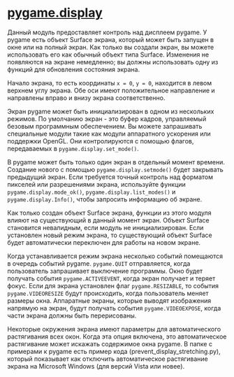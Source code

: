 # [pygame.display](https://www.pygame.org/docs/ref/display.html)

Данный модуль предоставляет контроль над дисплеем pygame. У pygame есть объект Surface экрана, который может быть запущен в окне или на полный экран.
Как только вы создали экран, вы можете использовать его как обычный объект типа Surface. Изменения не появляются на экране немедленно;
вы должны использовать одну из функций для обновления состояния экрана.

Начало экрана, то есть координаты `x = 0`, `y = 0`, находится в левом верхнем углу экрана. Обе оси имеют положительное направление и направлены вправо и внизу экрана соответственно.

Экран pygame может быть инициализирован в одном из нескольких режимов. По умолчанию экран - это буфер кадров, управляемый безовым программным обеспечением. Вы можете запрашивать специальные модули такие как модули аппаратного ускорения или поддержки OpenGL. Они контролируются с помощью флагов, передаваемых в `pygame.display.set_mode()`. 

В pygame может быть только один экран в отдельный момент времени. Создание нового с помощью `pygame.display.setmode()` будет закрывать предыдущий экран.
Если требуется точный контроль над форматом пикселей или разрешениями экрана, используйте функции `pygame.display.mode_ok()`, `pygame.display.list_modes()` и `pygame.display.Info()`, чтобы запросить информацию об экране.

Как только создан объект Surface экрана, функции из этого модуля влияют на существующий в данный момент экран. Объект Surface становится невалидным, если модуль не инициализирован. Если установлен новый режим экрана, то существующий объект Surface будет автоматически переключен для работы на новом экране.

Когда устанавливается режим экрана несколько событий помещаются в очередь событий pygame. `pygame.QUIT` отправляется, когда пользователь запрашивает выключение программы. Окно будет получать события `pygame.ACTIVEEVENT`, когда экран получает и теряет фокус. Если для
экрана установлен флаг `pygame.RESIZABLE`, то события `pygame.VIDEORESIZE` будут происходить, когда пользователь меняет размеры окна. 
Аппаратные экраны, которые выводят изображения напрямую на экран, будут получать события `pygame.VIDEOEXPOSE`, когда части экрана должны быть перерисованы. 

Некоторые окружения экрана имеют параметры для автоматического растягивания всех окон. Когда эта опция включена, это автоматическое растягивание может искажать содержимое окна pygame. В папке с примерами к pygame есть пример кода (prevent_display_stretching.py), который показывает как отключить автоматическое растягивание экрана на Microsoft Windows (для версий Vista или новее).
